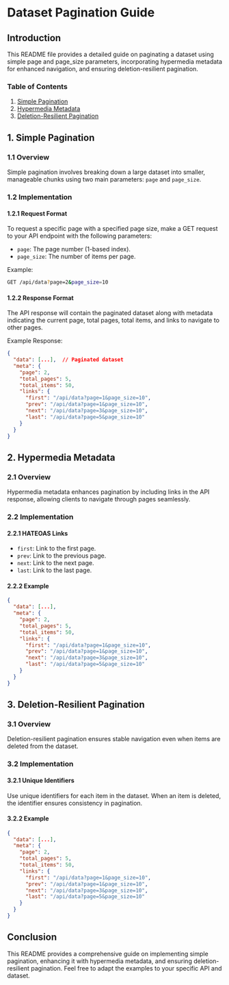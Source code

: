 # Dataset Pagination Guide

## Introduction

This README file provides a detailed guide on paginating a dataset using simple page and page_size parameters, incorporating hypermedia metadata for enhanced navigation, and ensuring deletion-resilient pagination.

### Table of Contents

1. [Simple Pagination](#simple-pagination)
2. [Hypermedia Metadata](#hypermedia-metadata)
3. [Deletion-Resilient Pagination](#deletion-resilient-pagination)

## 1. Simple Pagination

### 1.1 Overview

Simple pagination involves breaking down a large dataset into smaller, manageable chunks using two main parameters: `page` and `page_size`.

### 1.2 Implementation

#### 1.2.1 Request Format

To request a specific page with a specified page size, make a GET request to your API endpoint with the following parameters:

- `page`: The page number (1-based index).
- `page_size`: The number of items per page.

Example:
```bash
GET /api/data?page=2&page_size=10
```

#### 1.2.2 Response Format

The API response will contain the paginated dataset along with metadata indicating the current page, total pages, total items, and links to navigate to other pages.

Example Response:
```json
{
  "data": [...],  // Paginated dataset
  "meta": {
    "page": 2,
    "total_pages": 5,
    "total_items": 50,
    "links": {
      "first": "/api/data?page=1&page_size=10",
      "prev": "/api/data?page=1&page_size=10",
      "next": "/api/data?page=3&page_size=10",
      "last": "/api/data?page=5&page_size=10"
    }
  }
}
```

## 2. Hypermedia Metadata

### 2.1 Overview

Hypermedia metadata enhances pagination by including links in the API response, allowing clients to navigate through pages seamlessly.

### 2.2 Implementation

#### 2.2.1 HATEOAS Links

- `first`: Link to the first page.
- `prev`: Link to the previous page.
- `next`: Link to the next page.
- `last`: Link to the last page.

#### 2.2.2 Example

```json
{
  "data": [...],
  "meta": {
    "page": 2,
    "total_pages": 5,
    "total_items": 50,
    "links": {
      "first": "/api/data?page=1&page_size=10",
      "prev": "/api/data?page=1&page_size=10",
      "next": "/api/data?page=3&page_size=10",
      "last": "/api/data?page=5&page_size=10"
    }
  }
}
```

## 3. Deletion-Resilient Pagination

### 3.1 Overview

Deletion-resilient pagination ensures stable navigation even when items are deleted from the dataset.

### 3.2 Implementation

#### 3.2.1 Unique Identifiers

Use unique identifiers for each item in the dataset. When an item is deleted, the identifier ensures consistency in pagination.

#### 3.2.2 Example

```json
{
  "data": [...],
  "meta": {
    "page": 2,
    "total_pages": 5,
    "total_items": 50,
    "links": {
      "first": "/api/data?page=1&page_size=10",
      "prev": "/api/data?page=1&page_size=10",
      "next": "/api/data?page=3&page_size=10",
      "last": "/api/data?page=5&page_size=10"
    }
  }
}
```

## Conclusion

This README provides a comprehensive guide on implementing simple pagination, enhancing it with hypermedia metadata, and ensuring deletion-resilient pagination. Feel free to adapt the examples to your specific API and dataset.
